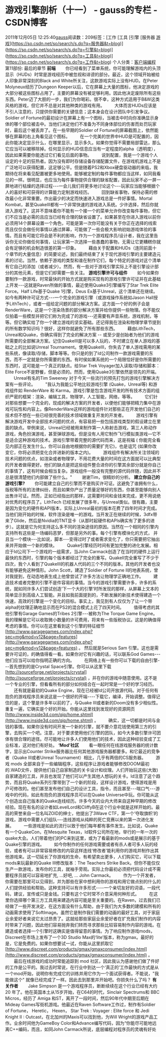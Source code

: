 # 游戏引擎剖析（十一） - gauss的专栏 - CSDN博客
2011年12月05日 12:25:40[gauss](https://me.csdn.net/mathlmx)阅读数：209标签：[工作																[工具																[引擎																[服务器																[游戏](https://so.csdn.net/so/search/s.do?q=游戏&t=blog)](https://so.csdn.net/so/search/s.do?q=服务器&t=blog)](https://so.csdn.net/so/search/s.do?q=引擎&t=blog)](https://so.csdn.net/so/search/s.do?q=工具&t=blog)](https://so.csdn.net/so/search/s.do?q=工作&t=blog)
个人分类：[客户端编程](https://blog.csdn.net/mathlmx/article/category/944323)
第11部份: 最后的章节
**前端**
　　你已经看到了菜单系统，你可能理解游戏内的头顶显示（HUDs）时常是游戏经历中被忽视和诽谤的部分。最近，这个领域开始被给人印象非常深刻的Black and White所关注，这款游戏实际上没有HUD。在Peter Molyneux经历了Dungeon Keeper以后，它在屏幕上大量的图标，他决定游戏的大部分被这些图标占用了，主要的屏幕没有被足够利用。因此他决定废除所有这些东西。Peter迈了大胆的一步，我们为你喝彩。很不幸，这种方式适用于B&W这类风格的游戏，但它并不总是对其他种类的游戏有用。
　　大体而言HUDs应该是不引人注意的，只提供你需要的关键信息；这本身会在设计团队中引发争议。Soldier of Fortune的最初设计在屏幕上有一个图标，当被击中时向你准确显示身体的哪个部位被击中。当他们决定他们不准备为不同身体部位的伤害而处罚玩家时，最后这个被丢弃了。在一些早期的Soldier of Fortune的屏幕截图上，依然能够在屏幕的右上角看见这个图标。
　　在一个完美的世界中HUD是可配置的，因此你能决定显示什么，在哪里显示，显示多久。如果你觉得不需要局部雷达，那么它应当可以被移除掉。任何显示的HUD信息应当有一定程度的alpha（透明度），因此如果需要你能透过它们看见后面的事物。
　　说到配置，我是一个游戏个人设定的十足的狂热者。因为没有即时存储设备存储配置文件，在游戏机游戏上不是广泛地可以获得配置，这足够公平。但是随着PS2和Xbox硬盘驱动器的来临，我期待在将来看见配置被更多地使用。能够被定制的每件事物都应当这样，如同我看见的一样。很明显，也应当为每件事物提供合理的缺省配置，因此玩家不必一屏一屏地进行枯燥的选择过程---一会儿我们将更多地讨论这个---玩家应当能够根据个人的喜好和可获得的计算能力定制游戏经历。
　　回到缺省事物，保持必需的修改最小化非常重要。作出最少的决定而快速进入游戏总是一件好事情。Mortal Kombat，甚至QuakeIII都有一个非常快速的游戏进入系统。少许选择，然后你就进入游戏了。这并不意味着你不能有一个接一个的菜单允许你改变每件事物，但它们不应当是必需的且应当已经有合理的缺省设置了。如果甚至在你进入游戏以前你必须用14个屏幕设置一个角色，可能是第一次你可能没有关于你正在选择的线索而且仅仅会做任何事情以通过屏幕，可能做了一些会极大影响初始游戏体验的事情。而且有可能它将会是不利的影响，作为一个游戏程序员/设计者，我在这里告诉你无论你做任何事情，让玩家第一次选择一些愚蠢的事物，无需让它更糟糕你就会有足够的机会制造很差的第一印象。
　　藉由关于配置和HUDs（连同前面十个章节的大量信息）的简要论述，我们最终结束了关于现代游戏引擎的主要建造元素的讨论。当然，依赖于游戏的类型和谁在制作它们，每个特定的游戏对这个清单有它自己的添加（或者减少）。然而，有一些对于游戏引擎实际上不是引擎设计部分的其他元素，但是它们却需要一些关注。
**游戏引擎许可与组件**
　　如今如果你要制作一款游戏，时常最快的开始方式就是购买现有的游戏引擎许可证并在此基础上开发---这就是Raven所做的事情，最近使用Quake3引擎编写了Star Trek Elite Force。Half Life基于Quake 1引擎，Deus Ex基于Unreal，这个清单还在继续。如今有两种许可证方式---一个完全的游戏引擎（或游戏操作系统如Jason Hall授予LithTech），或者一组给定问题的部分解决方案。这方面一个好的例子会是RenderWare，这是一个渲染场景的部分解决方案并给你提供一些物理。你不能仅仅拍着一些模型并把它们称为完成了的游戏---还需要有声音系统，游戏机制，等等。但它确实给了你一个建立游戏的坚实基础。还记得我在渲染和物理学章节提到的所有数学知识吗？很好，这样你就避免了所有那些东西。
　　藉由LithTech，Unreal和Quake，你确实得到了完全的解决方案 -- 或至少是创始者为他们的游戏所需要的全部解决方案。记住QuakeIII是可以多人玩的，不时建立在单人游戏的基础之上的比如说Unreal Tournament。使用QuakeIII，你失去了单人游戏需用的某些系统，像读取/存储，脚本等等。你只是的到了Id公司制作一款游戏需要的东西，而不一定就是你所需要的东西。有时侯如果系统的一个局限恰好是你所需要的东西时，这可能是一个真正的缺点。给Star Trek Voyager加入读取/存储和脚本：Elite
 Force不是野餐，但是必须的。然而，使用Quake3引擎依然是领先的开端。
　　Unreal有名的Tim Sweeney 对于今天一些流行的预先打包的游戏引擎解决方案有一些评论。
　　"我认为我能公平地比较游戏引擎 (Quake，Unreal等) 和游戏组件如 RenderWare 和 Karma。游戏引擎是包含游戏开发的所有技术方面的组织严密的框架：渲染，编辑工具，物理学，人工智能，网络，等等。
　　它们针对那些想要一个完全的，现成的解决方案的开发者，以便他们能够把精力集中在游戏可玩性和内容上。像RenderWare这样的游戏组件针对那些正在开发他们自己的技术但不想在一些已经很完善的技术领域做重复开发的开发者。
　　游戏引擎有解决游戏开发中全部技术问题的优点，有容易把一些包括游戏类型的假设建立在里面的缺点。举例来说，Unreal已经被用来制作第一人称射击游戏，第三人称动作游戏，角色扮演游戏，甚至弹球游戏。但是没有人用它制作飞行模拟类游戏—它不是适合这种游戏的技术。游戏引擎带着完整的源代码而来，这是祝福 ( 你能完全看见内部正在发生什么，你可以自由地根据你的需要扩充它)，也是诅咒 (如果你改变它，你将必须把变化合并进新的版本之内)。
　　游戏组件有解决所关注领域的技术问题的优点，如渲染或者物理学，不用花费大量的时间在这方面就可以比典型的开发者做得更好。他们的缺点是把这些组件整合进你的引擎其余部分就是你自己的事情了，这有时候会相当复杂。游戏组件一般没有完整的源代码伴随，因此并不总是很清楚他们内部做了些什么。"
　　谢谢Tim，很精妙的分析。
**建立你自己的游戏引擎?**
　　你可能建立自己的引擎而不是购买许可证。这避免了谁拥有什么，版税等所有的法律纠纷，而且如果你产出了质量足够好的东西，你甚至能够向别人出售许可证。然而，正如已经指出的那样，这需要时间和金钱来完成，更不用说绝对优秀的程序员了。LithTech 已经发展了很多年，与Unreal类似。很有趣，主要是因为变化的硬件和API版本，实际上Unreal最初的版本花费了四年时间才完成。当他们刚开始的时候，软件渲染是唯一的游戏。当开发正在继续的时候，3dfx带来了Glide，然后是Nvidia的TNT显卡（从那时起硬件和APIs确实有了更多的进步）。这就是它为何支持这么多不同的渲染途径的原因。当然在一个相同的引擎内支持所有这些是一场编码恶梦，但那是另外的事。每个引擎有模块化的方式，
 并且当一个模块---比如说，脚本---变得过时了或者需求变化了，你只需要把它抽出来并开始做一个新的模块。
　　Quake引擎经历时间有更加完整的进化发展。相应于Id公司下一个游戏的一组需求，当John Carmack创造了在当时的硬件上运行最快的东西时，引擎的每个版本都经过了完全的重写。QuakeII完全重写了不少于四次，我个人看到了QuakeIII的机器人代码的三个不同的版本。其他的开发者也没有能够避免这种情形。John Scott，建造了Soldier of Fortune II的地表系统，曾对我提到，在动态地表生成上他曾尝试了许多方法让物理学正确地工作。
　　建造技术或者完整的引擎不是件容易的事情。当今的游戏引擎需要许多，许多的系统，就如同许多人们尝试创造‘下一个大的引擎’时所发现的那样，从屏幕上文本的简单显示到高级人工智能。并且如我前面提到的，不断发展的新技术使得建造一个快速，高效的引擎是一个变化的目标。事实上，我见到有人仅仅为了让一个带alpha的纹理正确地显示而在PS2的混合模式上花了四天时间。
　　值得考虑的其他引擎有Garage Games的Tribes 2引擎---被称为The Torque Game Engine。我的理解是它可以收取微小数量的许可费用，将来有一些版税协议。这是的确值得考虑的事情。你可以在这里看到这个引擎的特征细节[http://www.garagegames.com/index.php?sec=mg&mod=v12&page=features](http://www.garagegames.com/index.php?sec=mg&mod=v12&page=features)
 。 然后就是Serious Sam 引擎。这也是需要许可证的，的确值得看一看。如果你对它有兴趣的话，可以联系God Games---他们应当可以给你指明正确的方向。
　　在网络上有一些你可以下载的自由引擎---首先想到的是Crystal Space引擎。你可以从这里下载[http://sourceforge.net/projects/crystal](http://sourceforge.net/projects/crystal) ，并在你的游戏中随意使用。这不是一个专业的引擎，但看看所有的部分如何结合在一起时常是一个好的学习经历。
　　还有就是最初的Quake Engine，现在已经被Id公司开放源代码。对于任何有抱负的游戏程序员来说这是一个很好的开端----下载它，编译，开始调整。值得记住的是，这个擎是许多年以前的了，与Quake III或者新的Doom没有多少相似性。重复一遍，它确实是个好的开始。你能从这里找到发现好的资源网页[http://www.inside3d.com/qip/home.shtml](http://www.inside3d.com/qip/home.shtml) 。
　　确实，这一切都是时间与金钱的事情。如果你没有时间开发一个新的引擎，就不要介意花钱使用第三方的引擎，去购买一个吧。注意，对于要求使用他们引擎的团队，如今大多数引擎许可团体有很合理的途径。尽可能地让许多人们使用他们的技术，因此这种经验变成了工业标准，这对他们有好处。
**‘Mod’社区**
　　看一眼任何在线游戏服务器的统计数字，显示出Counter Strike服务器比任何其他游戏服务器都要多。和它最近的竞争者（Quake III或者Unreal Tournament）相比，几乎有两倍的CS服务器。
　　游戏 mods 全部来自于一些编辑程序，这些程序让游戏者能够修改DOOM最初的.WAD文件，提供他们自己自家制造的关卡设计和纹理。人们开始玩这些(大致)自家建造的工具，并且也发现了他们可以产生其他人想玩的关卡。Id注意了这个趋势，而且将Quake系列引擎带到了一个新的阶段，这样设计游戏，使得游戏是用户可修改的。他们甚至发布他们自己的设计工具，指令，而且甚至---喘口气---游戏中的代码，如此有抱负的游戏程序员可以在Quake Universe中玩。你可能从这个创造出自己版本的Quake连线经历。许多今天的业内大师来自这种早期的修改经验。现在有名的设计者如LevelLord和CliffyB在这个行业中就是这样开始的。最高的荣誉来自一位名叫ZOID的绅士，他提出了3Wave
 CTF，第一个‘夺取旗帜’的游戏，游戏中需要人们组队---连线游戏从纯粹的死亡竞赛以来的第一次进化发展。 
　　一些游戏是如此的流行以致于他们每年都有事件发生。比如说，Quake有一个QuakeCon，在Mesquite Texas，Id软件公司所在地，举行的一年一次的quake大会。人们带着他们的PC来到这里，或为了看最新的mods或是展示的基于Quake引擎的游戏。
　　如今你制作的任何游戏需要或者有杀人者可多人玩的经验，或者有可以非常容易修改的内容这样连线‘修改者’能利用你的游戏并制作出其他游戏来。这一切延长了你游戏的生命，有希望卖出更多，人们购买它，可以下载mods来玩最新的Quake III修改版本：The Teachers Strike Back。但你不能仅仅生产一款游戏，发布你的工具，就袖手旁观。实际上你最初必须把代码设计成不需要程序员就可以容易地扩充, …好吧, … John Carmack。
　　作为一个开发者，你需要在那里可以见得到，并为那些在家中想利用你的游戏和用它做点别的什么的人们提供经验和帮助。这种支持可以有许多形式----一个亲切友好的词语，一段代码，建议，宣传或只是金钱。只要有这个它时常不介意采用何种形式。
　　在这里你选择哪个第三方工具用来建造内容可能是至关重要的。在Raven，过去我们已经做了一些开发决定，在这方面没有什么帮助，由于我们为大多数的建模和所有的动画需求使用了SoftImage。虽然它是制作我们需要的动画的最好工具，对于家庭业余爱好者来说它太过昂贵了。这就给那些家庭业余爱好者在扩充我们制作的内容时带来了问题，因此他们容易抛弃我们转而寻求那些比较容易制作内容的游戏。在建造或者选择一个引擎时这确实是值得留意的事情。为了响应制作游戏mods，Discreet在市场上发布了一个3D Studio Max的‘lite’版本，称为gmax。最好的是，它是免费的。如果你想要试一试，你能从这里抓取它[http://www.discreet.com/products/gmax/gmaxconsumer/index.html](http://www.discreet.com/products/gmax/gmaxconsumer/index.html)
 。
　　最后在线游戏的成功时常能追踪到 mod 社区，因此我认为感谢他们做了件好的工作是公平的。我过去时常说，在行业中到达一个‘真正的’工作最快的方式是从一个mod开始，说明你有完成它的训练并用它作为一个面试获得者。不能说，"我能做这个" 就像已经完成了一样。因此去到那里并开始吧。你损失什么了吗？
**有关作者**
　　Jake Simpson 是一个游戏程序员，断断续续在这个行业已经有大约20 年了。他在英国本土从15岁开始，在C64的时代，Sinclair Spectrums和 BBC Micros，经历了 Amiga 和ST，离开了一段时间，然后90年代中期至后期在Mideay Games写街机游戏。他最近在Raven Software工作过，制作有Soldier of Fortune， Heretic， Hexen， Star Trek : Voyager : Elite force 和 Jedi Knight
 II : Outcast，在北加州的Maxis可以找到他，为Will Wright的游戏产品工作。业余时间他为GameBoy Color和Advance编写代码，因为“你能尽可能地远离C++编码，而且，如同John Carmack所说，底层编程对程序员的灵魂有好处
